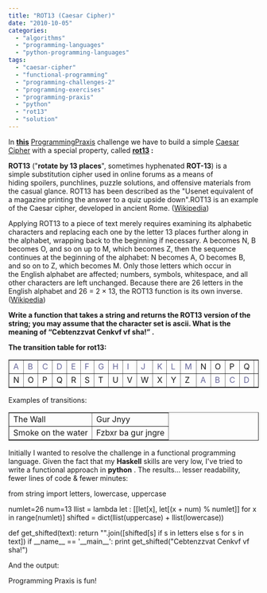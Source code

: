 ```yaml
---
title: "ROT13 (Caesar Cipher)"
date: "2010-10-05"
categories: 
  - "algorithms"
  - "programming-languages"
  - "python-programming-languages"
tags: 
  - "caesar-cipher"
  - "functional-programming"
  - "programming-challenges-2"
  - "programming-exercises"
  - "programming-praxis"
  - "python"
  - "rot13"
  - "solution"
---
```


In **[this](http://programmingpraxis.com/2009/02/20/rot13/#comment-1753)** [ProgrammingPraxis](http://programmingpraxis.com/) challenge we have to build a simple [Caesar Cipher](http://en.wikipedia.org/wiki/Caesar_cipher) with a special property, called **[rot13](http://en.wikipedia.org/wiki/ROT13) :**

**ROT13** ("**rotate by 13 places**", sometimes hyphenated **ROT-13**) is a simple substitution cipher used in online forums as a means of hiding spoilers, punchlines, puzzle solutions, and offensive materials from the casual glance. ROT13 has been described as the "Usenet equivalent of a magazine printing the answer to a quiz upside down".ROT13 is an example of the Caesar cipher, developed in ancient Rome. ([Wikipedia](http://en.wikipedia.org/wiki/ROT13))

Applying ROT13 to a piece of text merely requires examining its alphabetic characters and replacing each one by the letter 13 places further along in the alphabet, wrapping back to the beginning if necessary. A becomes N, B becomes O, and so on up to M, which becomes Z, then the sequence continues at the beginning of the alphabet: N becomes A, O becomes B, and so on to Z, which becomes M. Only those letters which occur in the English alphabet are affected; numbers, symbols, whitespace, and all other characters are left unchanged. Because there are 26 letters in the English alphabet and 26 = 2 × 13, the ROT13 function is its own inverse. ([Wikipedia](http://en.wikipedia.org/wiki/ROT13))

**Write a function that takes a string and returns the ROT13 version of the string; you may assume that the character set is ascii. What is the meaning of “Cebtenzzvat Cenkvf vf sha!” .**

**The transition table for rot13:**

<table border="1"><tbody><tr><td><span style="color: #666699;">A</span></td><td><span style="color: #666699;">B</span></td><td><span style="color: #666699;">C</span></td><td><span style="color: #666699;">D</span></td><td><span style="color: #666699;">E</span></td><td><span style="color: #666699;">F</span></td><td><span style="color: #666699;">G</span></td><td><span style="color: #666699;">H</span></td><td><span style="color: #666699;">I</span></td><td><span style="color: #666699;">J</span></td><td><span style="color: #666699;">K</span></td><td><span style="color: #666699;">L</span></td><td><span style="color: #666699;">M</span></td><td>N</td><td>O</td><td>P</td><td>Q</td><td>R</td><td>S</td><td>T</td><td>U</td><td>V</td><td>W</td><td>X</td><td>Y</td><td>Z</td></tr><tr><td>N</td><td>O</td><td>P</td><td>Q</td><td>R</td><td>S</td><td>T</td><td>U</td><td>V</td><td>W</td><td>X</td><td>Y</td><td>Z</td><td><span style="color: #666699;">A</span></td><td><span style="color: #666699;">B</span></td><td><span style="color: #666699;">C</span></td><td><span style="color: #666699;">D</span></td><td><span style="color: #666699;">E</span></td><td><span style="color: #666699;">F</span></td><td><span style="color: #666699;">G</span></td><td><span style="color: #666699;">H</span></td><td><span style="color: #666699;">I</span></td><td><span style="color: #666699;">J</span></td><td><span style="color: #666699;">K</span></td><td><span style="color: #666699;">L</span></td><td><span style="color: #666699;">M</span></td></tr></tbody></table>

  
Examples of transitions:

<table border="1"><tbody><tr><td>The Wall</td><td><div id="_mcePaste">Gur Jnyy</div></td></tr><tr><td>Smoke on the water</td><td>Fzbxr ba gur jngre</td></tr></tbody></table>

  
Initially I wanted to resolve the challenge in a functional programming language. Given the fact that my **Haskell** skills are very low, I've tried to write a functional approach in **python** . The results... lesser readability, fewer lines of code & fewer minutes:

from string import letters, lowercase, uppercase

numlet=26
num=13
llist = lambda let : \[\[let\[x\], let\[(x + num) % numlet\]\] for x in range(numlet)\]
shifted = dict(llist(uppercase) + llist(lowercase))

def get\_shifted(text):
    return "".join(\[shifted\[s\] if s in letters else s for s in text\])
if \_\_name\_\_ == '\_\_main\_\_':
    print get\_shifted("Cebtenzzvat Cenkvf vf sha!")

And the output:

Programming Praxis is fun!
